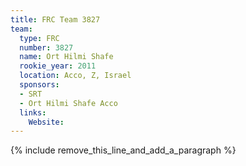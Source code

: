 ```yaml
---
title: FRC Team 3827
team:
  type: FRC
  number: 3827
  name: Ort Hilmi Shafe
  rookie_year: 2011
  location: Acco, Z, Israel
  sponsors:
  - SRT
  - Ort Hilmi Shafe Acco
  links:
    Website:
---
```


{% include remove_this_line_and_add_a_paragraph %}